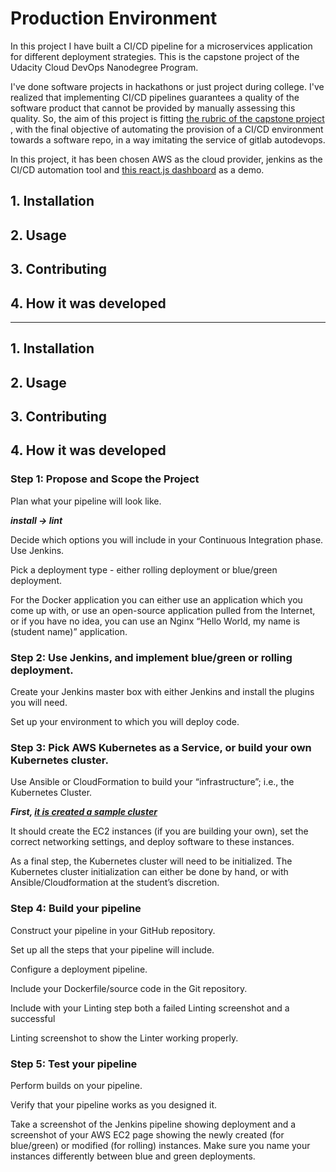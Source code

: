 # Production Environment

In this project I have built a CI/CD pipeline for a microservices application for different deployment strategies. This is the capstone project of the Udacity Cloud DevOps Nanodegree Program.

I've done software projects in hackathons or just project during college. I've realized that implementing CI/CD pipelines guarantees a quality of the software product that cannot be provided by manually assessing this quality. So, the aim of this project is fitting [the rubric of the capstone project](https://review.udacity.com/#!/rubrics/2577/view) , with the final objective of automating the provision of a CI/CD environment towards a software repo, in a way imitating the service of gitlab autodevops. 

In this project, it has been chosen AWS as the cloud provider, jenkins as the CI/CD automation tool and [this react.js dashboard](https://github.com/ablazleon/ElectoDB-18-frontend) as a demo. 

## 1. Installation
## 2. Usage
## 3. Contributing
## 4. How it was developed

-------------------

## 1. Installation
## 2. Usage
## 3. Contributing
## 4. How it was developed

### Step 1: Propose and Scope the Project
Plan what your pipeline will look like.

***install -> lint***

Decide which options you will include in your Continuous Integration phase.
Use Jenkins.

Pick a deployment type - either rolling deployment or blue/green deployment.

For the Docker application you can either use an application which you come up with, or use an open-source application pulled from the Internet, or if you have no idea, you can use an Nginx “Hello World, my name is (student name)” application.

### Step 2: Use Jenkins, and implement blue/green or rolling deployment.

Create your Jenkins master box with either Jenkins and install the plugins you will need.

Set up your environment to which you will deploy code.

### Step 3: Pick AWS Kubernetes as a Service, or build your own Kubernetes cluster.
Use Ansible or CloudFormation to build your “infrastructure”; i.e., the Kubernetes Cluster.

***First, [it is created a sample cluster](!https://logz.io/blog/amazon-eks-cluster/)***

It should create the EC2 instances (if you are building your own), set the correct networking settings, and deploy software to these instances.

As a final step, the Kubernetes cluster will need to be initialized. The Kubernetes cluster initialization can either be done by hand, or with Ansible/Cloudformation at the student’s discretion.

### Step 4: Build your pipeline

Construct your pipeline in your GitHub repository.

Set up all the steps that your pipeline will include.

Configure a deployment pipeline.

Include your Dockerfile/source code in the Git repository.

Include with your Linting step both a failed Linting screenshot and a successful 

Linting screenshot to show the Linter working properly.

### Step 5: Test your pipeline

Perform builds on your pipeline.

Verify that your pipeline works as you designed it.

Take a screenshot of the Jenkins pipeline showing deployment and a screenshot of your AWS EC2 page showing the newly created (for blue/green) or modified (for rolling) instances. Make sure you name your instances differently between blue and green deployments.

